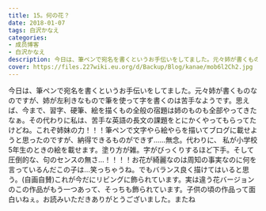 ```yaml
---
title: 15。何の花？
date: 2018-01-07
tags: 白沢かなえ
categories: 
- 成员博客
- 白沢かなえ
description: 今日は、筆ペンで宛名を書くというお手伝いをしてました。元々姉が書くものなのですが、姉が左利きなもので筆を使って字を書くのは苦手なようです。思えば、今まで、習字、硬筆、絵を描くもの全般の宿題は姉のも...
cover: https://files.227wiki.eu.org/d/Backup/Blog/kanae/mob6l2Ch2.jpg 
---
```


今日は、筆ペンで宛名を書くというお手伝いをしてました。元々姉が書くものなのですが、姉が左利きなもので筆を使って字を書くのは苦手なようです。思えば、今まで、習字、硬筆、絵を描くもの全般の宿題は姉のものも全部やってきたなぁ。その代わりに私は、苦手な英語の長文の課題をとにかくやってもらってたけどね。これぞ姉妹の力！！！筆ペンで文字やら絵やらを描いてブログに載せようと思ったのですが、納得できるものができず……無念。代わりに、 私が小学校5年生のときの絵を載せます。塗り方が雑。字がびっくりするほど下手。そして圧倒的な、句のセンスの無さ…！！！！お花が綺麗なのは周知の事実なのに何を言っているんだこの子は…笑っちゃうね。でもバランス良く描けてはいると思う。(自画自賛)これが今だにリビングに飾られています。実は違う花バージョンのこの作品がもう一つあって、そっちも飾られています。子供の頃の作品って面白いねぇ。お読みいただきありがとうございました。またね


